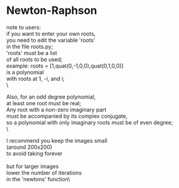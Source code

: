 # Newton-Raphson

note to users:\
if you want to enter your own roots,\
you need to edit the variable 'roots'\
in the file roots.py;\
'roots' must be a list\
of all roots to be used;\
example: roots = [1,quat(0,-1,0,0),quat(0,1,0,0)]\
is a polynomial\
with roots at 1, -i, and i;\
 \

Also, for an odd degree polynomial,\
at least one root must be real;\
Any root with a non-zero imaginary part\
must be accompanied by its complex conjugate,\
so a polynomial with only imaginary roots must be of even degree;\
\



 
I recommend you keep the images small\
(around 200x200)\
to avoid taking forever\
 \
but for larger images\
lower the number of iterations\
in the 'newtons' function\
